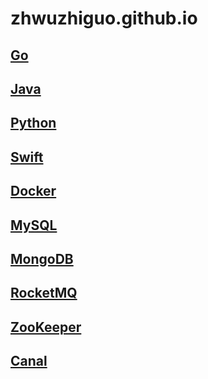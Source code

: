 # zhwuzhiguo.github.io

## [Go](./Go/index.md)

## [Java](./Java/index.md)

## [Python](./Python/index.md)

## [Swift](./Swift/index.md)

## [Docker](./Docker/index.md)

## [MySQL](./MySQL/index.md)

## [MongoDB](./MongoDB/index.md)

## [RocketMQ](./RocketMQ/index.md)

## [ZooKeeper](./ZooKeeper/index.md)

## [Canal](./Canal/index.md)
